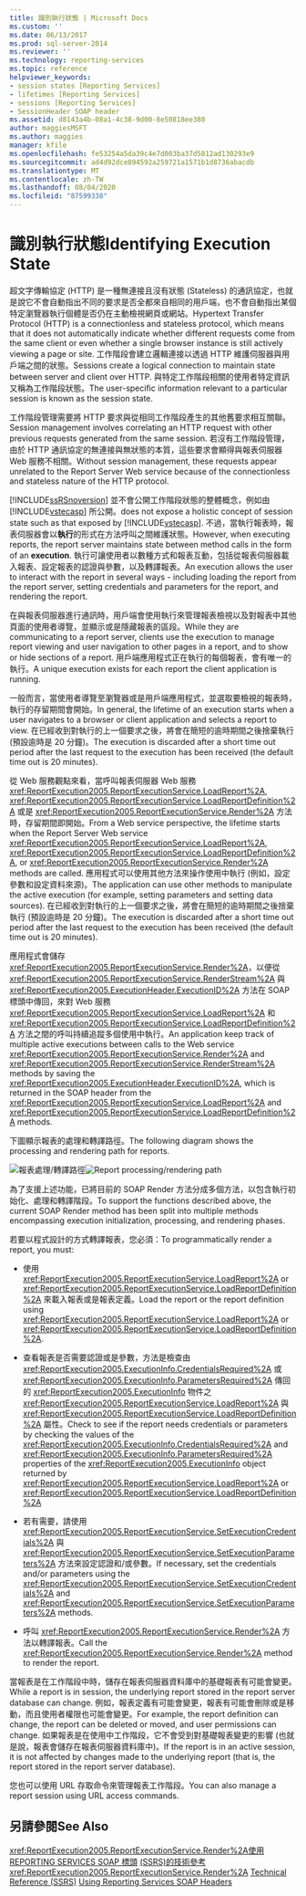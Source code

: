 ```yaml
---
title: 識別執行狀態 | Microsoft Docs
ms.custom: ''
ms.date: 06/13/2017
ms.prod: sql-server-2014
ms.reviewer: ''
ms.technology: reporting-services
ms.topic: reference
helpviewer_keywords:
- session states [Reporting Services]
- lifetimes [Reporting Services]
- sessions [Reporting Services]
- SessionHeader SOAP header
ms.assetid: d8143a4b-08a1-4c38-9d00-8e50818ee380
author: maggiesMSFT
ms.author: maggies
manager: kfile
ms.openlocfilehash: fe53254a5da39c4e7d003ba37d5812ad130293e9
ms.sourcegitcommit: ad4d92dce894592a259721a1571b1d8736abacdb
ms.translationtype: MT
ms.contentlocale: zh-TW
ms.lasthandoff: 08/04/2020
ms.locfileid: "87599338"
---
```

# <a name="identifying-execution-state"></a><span data-ttu-id="1566d-102">識別執行狀態</span><span class="sxs-lookup"><span data-stu-id="1566d-102">Identifying Execution State</span></span>
  <span data-ttu-id="1566d-103">超文字傳輸協定 (HTTP) 是一種無連接且沒有狀態 (Stateless) 的通訊協定，也就是說它不會自動指出不同的要求是否全都來自相同的用戶端，也不會自動指出某個特定瀏覽器執行個體是否仍在主動檢視網頁或網站。</span><span class="sxs-lookup"><span data-stu-id="1566d-103">Hypertext Transfer Protocol (HTTP) is a connectionless and stateless protocol, which means that it does not automatically indicate whether different requests come from the same client or even whether a single browser instance is still actively viewing a page or site.</span></span> <span data-ttu-id="1566d-104">工作階段會建立邏輯連接以透過 HTTP 維護伺服器與用戶端之間的狀態。</span><span class="sxs-lookup"><span data-stu-id="1566d-104">Sessions create a logical connection to maintain state between server and client over HTTP.</span></span> <span data-ttu-id="1566d-105">與特定工作階段相關的使用者特定資訊又稱為工作階段狀態。</span><span class="sxs-lookup"><span data-stu-id="1566d-105">The user-specific information relevant to a particular session is known as the session state.</span></span>

 <span data-ttu-id="1566d-106">工作階段管理需要將 HTTP 要求與從相同工作階段產生的其他舊要求相互關聯。</span><span class="sxs-lookup"><span data-stu-id="1566d-106">Session management involves correlating an HTTP request with other previous requests generated from the same session.</span></span> <span data-ttu-id="1566d-107">若沒有工作階段管理，由於 HTTP 通訊協定的無連接與無狀態的本質，這些要求會顯得與報表伺服器 Web 服務不相關。</span><span class="sxs-lookup"><span data-stu-id="1566d-107">Without session management, these requests appear unrelated to the Report Server Web service because of the connectionless and stateless nature of the HTTP protocol.</span></span>

 [!INCLUDE[ssRSnoversion](../../includes/ssrsnoversion-md.md)] <span data-ttu-id="1566d-108">並不會公開工作階段狀態的整體概念，例如由 [!INCLUDE[vstecasp](../../includes/vstecasp-md.md)] 所公開。</span><span class="sxs-lookup"><span data-stu-id="1566d-108">does not expose a holistic concept of session state such as that exposed by [!INCLUDE[vstecasp](../../includes/vstecasp-md.md)].</span></span> <span data-ttu-id="1566d-109">不過，當執行報表時，報表伺服器會以**執行**的形式在方法呼叫之間維護狀態。</span><span class="sxs-lookup"><span data-stu-id="1566d-109">However, when executing reports, the report server maintains state between method calls in the form of an **execution**.</span></span> <span data-ttu-id="1566d-110">執行可讓使用者以數種方式和報表互動，包括從報表伺服器載入報表、設定報表的認證與參數，以及轉譯報表。</span><span class="sxs-lookup"><span data-stu-id="1566d-110">An execution allows the user to interact with the report in several ways - including loading the report from the report server, setting credentials and parameters for the report, and rendering the report.</span></span>

 <span data-ttu-id="1566d-111">在與報表伺服器進行通訊時，用戶端會使用執行來管理報表檢視以及對報表中其他頁面的使用者導覽，並顯示或是隱藏報表的區段。</span><span class="sxs-lookup"><span data-stu-id="1566d-111">While they are communicating to a report server, clients use the execution to manage report viewing and user navigation to other pages in a report, and to show or hide sections of a report.</span></span> <span data-ttu-id="1566d-112">用戶端應用程式正在執行的每個報表，會有唯一的執行。</span><span class="sxs-lookup"><span data-stu-id="1566d-112">A unique execution exists for each report the client application is running.</span></span>

 <span data-ttu-id="1566d-113">一般而言，當使用者導覽至瀏覽器或是用戶端應用程式，並選取要檢視的報表時，執行的存留期間會開始。</span><span class="sxs-lookup"><span data-stu-id="1566d-113">In general, the lifetime of an execution starts when a user navigates to a browser or client application and selects a report to view.</span></span> <span data-ttu-id="1566d-114">在已經收到對執行的上一個要求之後，將會在簡短的逾時期間之後捨棄執行 (預設逾時是 20 分鐘)。</span><span class="sxs-lookup"><span data-stu-id="1566d-114">The execution is discarded after a short time out period after the last request to the execution has been received (the default time out is 20 minutes).</span></span>

 <span data-ttu-id="1566d-115">從 Web 服務觀點來看，當呼叫報表伺服器 Web 服務 <xref:ReportExecution2005.ReportExecutionService.LoadReport%2A>, <xref:ReportExecution2005.ReportExecutionService.LoadReportDefinition%2A> 或是 <xref:ReportExecution2005.ReportExecutionService.Render%2A> 方法時，存留期間即開始。</span><span class="sxs-lookup"><span data-stu-id="1566d-115">From a Web service perspective, the lifetime starts when the Report Server Web service <xref:ReportExecution2005.ReportExecutionService.LoadReport%2A>, <xref:ReportExecution2005.ReportExecutionService.LoadReportDefinition%2A>, or <xref:ReportExecution2005.ReportExecutionService.Render%2A> methods are called.</span></span> <span data-ttu-id="1566d-116">應用程式可以使用其他方法來操作使用中執行 (例如，設定參數和設定資料來源)。</span><span class="sxs-lookup"><span data-stu-id="1566d-116">The application can use other methods to manipulate the active execution (for example, setting parameters and setting data sources).</span></span> <span data-ttu-id="1566d-117">在已經收到對執行的上一個要求之後，將會在簡短的逾時期間之後捨棄執行 (預設逾時是 20 分鐘)。</span><span class="sxs-lookup"><span data-stu-id="1566d-117">The execution is discarded after a short time out period after the last request to the execution has been received (the default time out is 20 minutes).</span></span>

 <span data-ttu-id="1566d-118">應用程式會儲存 <xref:ReportExecution2005.ReportExecutionService.Render%2A>，以便從 <xref:ReportExecution2005.ReportExecutionService.RenderStream%2A> 與 <xref:ReportExecution2005.ExecutionHeader.ExecutionID%2A> 方法在 SOAP 標頭中傳回，來對 Web 服務 <xref:ReportExecution2005.ReportExecutionService.LoadReport%2A> 和 <xref:ReportExecution2005.ReportExecutionService.LoadReportDefinition%2A> 方法之間的呼叫持續追蹤多個使用中執行。</span><span class="sxs-lookup"><span data-stu-id="1566d-118">An application keep track of multiple active executions between calls to the Web service <xref:ReportExecution2005.ReportExecutionService.Render%2A> and <xref:ReportExecution2005.ReportExecutionService.RenderStream%2A> methods by saving the <xref:ReportExecution2005.ExecutionHeader.ExecutionID%2A>, which is returned in the SOAP header from the <xref:ReportExecution2005.ReportExecutionService.LoadReport%2A> and <xref:ReportExecution2005.ReportExecutionService.LoadReportDefinition%2A> methods.</span></span>

 <span data-ttu-id="1566d-119">下圖顯示報表的處理和轉譯路徑。</span><span class="sxs-lookup"><span data-stu-id="1566d-119">The following diagram shows the processing and rendering path for reports.</span></span>

 <span data-ttu-id="1566d-120">![報表處理/轉譯路徑](../../../2014/reporting-services/media/rs-render-process-diagram.gif "報表處理/轉譯路徑")</span><span class="sxs-lookup"><span data-stu-id="1566d-120">![Report processing/rendering path](../../../2014/reporting-services/media/rs-render-process-diagram.gif "Report processing/rendering path")</span></span>

 <span data-ttu-id="1566d-121">為了支援上述功能，已將目前的 SOAP Render 方法分成多個方法，以包含執行初始化、處理和轉譯階段。</span><span class="sxs-lookup"><span data-stu-id="1566d-121">To support the functions described above, the current SOAP Render method has been split into multiple methods encompassing execution initialization, processing, and rendering phases.</span></span>

 <span data-ttu-id="1566d-122">若要以程式設計的方式轉譯報表，您必須：</span><span class="sxs-lookup"><span data-stu-id="1566d-122">To programmatically render a report, you must:</span></span>

-   <span data-ttu-id="1566d-123">使用 <xref:ReportExecution2005.ReportExecutionService.LoadReport%2A> or <xref:ReportExecution2005.ReportExecutionService.LoadReportDefinition%2A> 來載入報表或是報表定義。</span><span class="sxs-lookup"><span data-stu-id="1566d-123">Load the report or the report definition using <xref:ReportExecution2005.ReportExecutionService.LoadReport%2A> or <xref:ReportExecution2005.ReportExecutionService.LoadReportDefinition%2A>.</span></span>

-   <span data-ttu-id="1566d-124">查看報表是否需要認證或是參數，方法是檢查由 <xref:ReportExecution2005.ExecutionInfo.CredentialsRequired%2A> 或 <xref:ReportExecution2005.ExecutionInfo.ParametersRequired%2A> 傳回的 <xref:ReportExecution2005.ExecutionInfo> 物件之 <xref:ReportExecution2005.ReportExecutionService.LoadReport%2A> 與 <xref:ReportExecution2005.ReportExecutionService.LoadReportDefinition%2A> 屬性。</span><span class="sxs-lookup"><span data-stu-id="1566d-124">Check to see if the report needs credentials or parameters by checking the values of the <xref:ReportExecution2005.ExecutionInfo.CredentialsRequired%2A> and <xref:ReportExecution2005.ExecutionInfo.ParametersRequired%2A> properties of the <xref:ReportExecution2005.ExecutionInfo> object returned by <xref:ReportExecution2005.ReportExecutionService.LoadReport%2A> or <xref:ReportExecution2005.ReportExecutionService.LoadReportDefinition%2A></span></span>

-   <span data-ttu-id="1566d-125">若有需要，請使用 <xref:ReportExecution2005.ReportExecutionService.SetExecutionCredentials%2A> 與 <xref:ReportExecution2005.ReportExecutionService.SetExecutionParameters%2A> 方法來設定認證和/或參數。</span><span class="sxs-lookup"><span data-stu-id="1566d-125">If necessary, set the credentials and/or parameters using the <xref:ReportExecution2005.ReportExecutionService.SetExecutionCredentials%2A> and <xref:ReportExecution2005.ReportExecutionService.SetExecutionParameters%2A> methods.</span></span>

-   <span data-ttu-id="1566d-126">呼叫 <xref:ReportExecution2005.ReportExecutionService.Render%2A> 方法以轉譯報表。</span><span class="sxs-lookup"><span data-stu-id="1566d-126">Call the <xref:ReportExecution2005.ReportExecutionService.Render%2A> method to render the report.</span></span>

 <span data-ttu-id="1566d-127">當報表是在工作階段中時，儲存在報表伺服器資料庫中的基礎報表有可能會變更。</span><span class="sxs-lookup"><span data-stu-id="1566d-127">While a report is in session, the underlying report stored in the report server database can change.</span></span> <span data-ttu-id="1566d-128">例如，報表定義有可能會變更，報表有可能會刪除或是移動，而且使用者權限也可能會變更。</span><span class="sxs-lookup"><span data-stu-id="1566d-128">For example, the report definition can change, the report can be deleted or moved, and user permissions can change.</span></span> <span data-ttu-id="1566d-129">如果報表是在使用中工作階段，它不會受到對基礎報表變更的影響 (也就是說，報表會儲存在報表伺服器資料庫中)。</span><span class="sxs-lookup"><span data-stu-id="1566d-129">If the report is in an active session, it is not affected by changes made to the underlying report (that is, the report stored in the report server database).</span></span>

 <span data-ttu-id="1566d-130">您也可以使用 URL 存取命令來管理報表工作階段。</span><span class="sxs-lookup"><span data-stu-id="1566d-130">You can also manage a report session using URL access commands.</span></span>

## <a name="see-also"></a><span data-ttu-id="1566d-131">另請參閱</span><span class="sxs-lookup"><span data-stu-id="1566d-131">See Also</span></span>
 <span data-ttu-id="1566d-132"><xref:ReportExecution2005.ReportExecutionService.Render%2A>[使用 REPORTING SERVICES SOAP 標頭](../report-server-web-service-net-framework-soap-headers/using-reporting-services-soap-headers.md) [&#40;SSRS&#41;的技術參考](../../../2014/reporting-services/technical-reference-ssrs.md)</span><span class="sxs-lookup"><span data-stu-id="1566d-132"><xref:ReportExecution2005.ReportExecutionService.Render%2A> [Technical Reference &#40;SSRS&#41;](../../../2014/reporting-services/technical-reference-ssrs.md) [Using Reporting Services SOAP Headers](../report-server-web-service-net-framework-soap-headers/using-reporting-services-soap-headers.md)</span></span>


